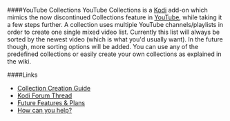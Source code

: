####YouTube Collections
YouTube Collections is a  [Kodi](http://kodi.tv/) add-on which mimics the now discontinued Collections feature in [YouTube](https://www.youtube.com/), while taking it a few steps further. A collection uses multiple YouTube channels/playlists in order to create one single mixed video list. Currently this list will always be sorted by the newest video (which is what you'd usually want). In the future though, more sorting options will be added. You can use any of the predefined collections or easily create your own collections as explained in the wiki.


####Links
* [Collection Creation Guide](https://github.com/SportySpice/Collections/wiki/Collection-Creation-Guide)
* [Kodi Forum Thread](http://forum.kodi.tv/showthread.php?tid=227806)
* [Future Features & Plans](https://github.com/SportySpice/Collections/wiki/Future-Features-&-Plans)
* [How can you help?](https://github.com/SportySpice/Collections/wiki/How-can-you-help%3F)
